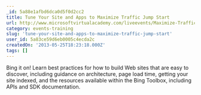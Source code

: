 ```yaml
---
_id: 5a88e1afbd6dca0d5f0d2cc2
title: Tune Your Site and Apps to Maximize Traffic Jump Start
url: http://www.microsoftvirtualacademy.com/liveevents/Maximize-Traffic-Jump-Start?CR_CC=200226317
category: events-training
slug: 'tune-your-site-and-apps-to-maximize-traffic-jump-start'
user_id: 5a83ce59d6eb0005c4ecda2c
createdOn: '2013-05-25T18:23:18.000Z'
tags: []
---
```


Bing it on! Learn best practices for how to build Web sites that are easy to discover, including guidance on architecture, page load time, getting your site indexed, and the resources available within the Bing Toolbox, including APIs and SDK documentation.
